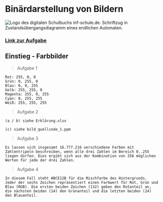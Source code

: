 # Binärdarstellung von Bildern
![Logo des digitalen Schulbuchs inf-schule.de. Schriftzug in Zustandsübergangsdiagramm eines endlichen Automaten.](https://www.inf-schule.de/assets/img/logo/logo_inf-schule_weiss2.png)

### [Link zur Aufgabe](https://www.inf-schule.de/information/darstellunginformation/binaerdarstellungbilder)

## Einstieg - Farbbilder
> Aufgabe 1

    Rot: 255, 0, 0
    Grün: 0, 255, 0
    Blau: 0, 0, 255
    Gelb: 255, 255, 0
    Magenta: 255, 0, 255
    Cyan: 0, 255, 255
    Weiß: 255, 255, 255

> Aufgabe 2

    (a / b) siehe Erklärung.xlsx

    (c) siehe bild_quellcode_1.ppm

> Aufgabe 3

    Es lassen sich insgesamt 16.777.216 verschiedene Farben mit Zahlentripeln beschreiben, wenn alle drei Zahlen im Bereich 0..255 liegen dürfen. Dies ergibt sich aus der Kombination von 256 möglichen Werten für jede der drei Zahlen.

> Aufgabe 4

    In diesem Fall steht #BCE12B für die Mischfarbe des Hintergrunds. Jeder der sechs Zeichen repräsentiert einen Farbwert für Rot, Grün und Blau (RGB). Die ersten beiden Zeichen (132) geben den Rotanteil an, die nächsten beiden (14) den Grünanteil und die letzten beiden (24) den Blauanteil. 
